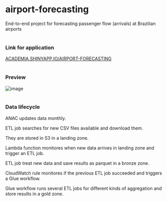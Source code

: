 # airport-forecasting
End-to-end project for forecasting passenger flow (arrivals) at Brazilian airports  
<br>  
  
### Link for application
[ACADEMIA.SHINYAPP.IO/AIRPORT-FORECASTING](http://academia.shinyapps.io/airport-forecasting)  
<br>  
  
### Preview
![image](https://github.com/murilogmamaral/airport-forecasting/assets/80144654/66a19f80-742b-4e65-80e5-7a71d57603a9)  
<br>  
  
### Data lifecycle

ANAC updates data monthly.

ETL job searches for new CSV files available and download them.

They are stored in S3 in a landing zone.

Lambda function monitores when new data arrives in landing zone and trigger an ETL job.

ETL job treat new data and save results as parquet in a bronze zone.

CloudWatch rule monitores if the previous ETL job succeeded and triggers a Glue workflow.

Glue workflow runs several ETL jobs for different kinds of aggregation and store results in a gold zone.
